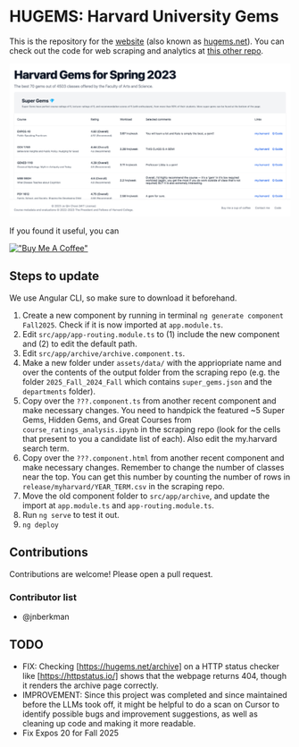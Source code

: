 # HUGEMS: Harvard University Gems
This is the repository for the [website](https://jeqcho.github.io/harvard-gems) (also known as [hugems.net](hugems.net)). You can check out the code for web scraping and analytics at [this other repo](https://github.com/jeqcho/harvard_gem_finder).

![Screenshot of the Harvard Gem website](https://github.com/jeqcho/harvard_gem_finder/raw/main/readme-images/readme-screenshot.png)

If you found it useful, you can

[!["Buy Me A Coffee"](https://www.buymeacoffee.com/assets/img/custom_images/orange_img.png)](https://www.buymeacoffee.com/jeqcho)


## Steps to update
We use Angular CLI, so make sure to download it beforehand.

1. Create a new component by running in terminal `ng generate component Fall2025`. Check if it is now imported at `app.module.ts`.
2. Edit `src/app/app-routing.module.ts` to (1) include the new component and (2) to edit the default path.
3. Edit `src/app/archive/archive.component.ts`.
4. Make a new folder under `assets/data/` with the appriopriate name and over the contents of the output folder from the scraping repo (e.g. the folder `2025_Fall_2024_Fall` which contains `super_gems.json` and the `departments` folder).
5. Copy over the `???.component.ts` from another recent component and make necessary changes. You need to handpick the featured ~5 Super Gems, Hidden Gems, and Great Courses from `course_ratings_analysis.ipynb` in the scraping repo (look for the cells that present to you a candidate list of each). Also edit the my.harvard search term.
6. Copy over the `???.component.html` from another recent component and make necessary changes. Remember to change the number of classes near the top. You can get this number by counting the number of rows in `release/myharvard/YEAR_TERM.csv` in the scraping repo.
7. Move the old component folder to `src/app/archive`, and update the import at `app.module.ts` and `app-routing.module.ts`.
7. Run `ng serve` to test it out.
8. `ng deploy`

## Contributions
Contributions are welcome! Please open a pull request.

### Contributor list
- @jnberkman

## TODO

- FIX: Checking [https://hugems.net/archive] on a HTTP status checker like [https://httpstatus.io/] shows that the webpage returns 404, though it renders the archive page correctly.
- IMPROVEMENT: Since this project was completed and since maintained before the LLMs took off, it might be helpful to do a scan on Cursor to identify possible bugs and improvement suggestions, as well as cleaning up code and making it more readable.
- Fix Expos 20 for Fall 2025